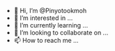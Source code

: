 - 👋 Hi, I’m @Pinyotookmoh
- 👀 I’m interested in ...
- 🌱 I’m currently learning ...
- 💞️ I’m looking to collaborate on ...
- 📫 How to reach me ...

<!---
Pinyotookmoh/Pinyotookmoh is a ✨ special ✨ repository because its `README.md` (this file) appears on your GitHub profile.
You can click the Preview link to take a look at your changes.
--->
